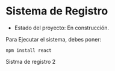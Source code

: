 <h1>Sistema de Registro</h1>

- Estado del proyecto: En construcción.
  
Para Ejecutar el sistema, debes poner:

```npm install react```

Sistma de registro 2

